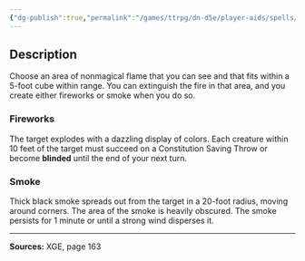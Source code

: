 ```yaml
---
{"dg-publish":true,"permalink":"/games/ttrpg/dn-d5e/player-aids/spells/level-2/pyrotechnics/","tags":["TTRPG/DND/5e","verbal","somatic","Spell"],"noteIcon":""}
---
```



## Description
Choose an area of nonmagical flame that you can see and that fits within a 5-foot cube within range.
You can extinguish the fire in that area, and you create either fireworks or smoke when you do so.

### Fireworks
The target explodes with a dazzling display of colors.
Each creature within 10 feet of the target must succeed on a Constitution Saving Throw or become **blinded** until the end of your next turn.

### Smoke
Thick black smoke spreads out from the target in a 20-foot radius, moving around corners.
The area of the smoke is heavily obscured.
The smoke persists for 1 minute or until a strong wind disperses it.

---

**Sources:** XGE, page 163
